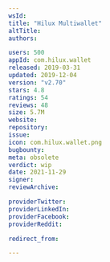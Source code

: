 ```yaml
---
wsId: 
title: "Hilux Multiwallet"
altTitle: 
authors:

users: 500
appId: com.hilux.wallet
released: 2019-03-31
updated: 2019-12-04
version: "v2.70"
stars: 4.8
ratings: 54
reviews: 48
size: 5.7M
website: 
repository: 
issue: 
icon: com.hilux.wallet.png
bugbounty: 
meta: obsolete
verdict: wip
date: 2021-11-29
signer: 
reviewArchive:

providerTwitter: 
providerLinkedIn: 
providerFacebook: 
providerReddit: 

redirect_from:

---
```



